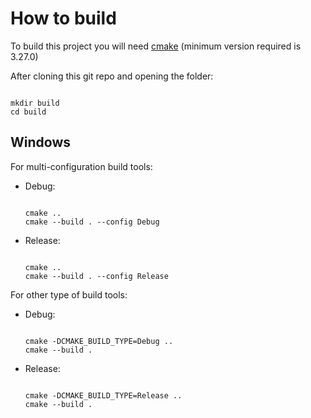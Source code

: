 # How to build #

To build this project you will need [cmake](https://cmake.org/) (minimum version required is 3.27.0)

After cloning this git repo and opening the folder:

```shell

mkdir build
cd build

```

## Windows ##

For multi-configuration build tools:

- Debug:

	```shell

	cmake ..
	cmake --build . --config Debug

	```

- Release:

	```shell

	cmake ..
	cmake --build . --config Release

	```

For other type of build tools:

- Debug:

	```shell

	cmake -DCMAKE_BUILD_TYPE=Debug ..
	cmake --build .

	```

- Release:

	```shell

	cmake -DCMAKE_BUILD_TYPE=Release ..
	cmake --build .

	```